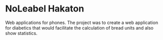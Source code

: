# NoLeabel Hakaton

Web applications for phones.
The project was to create a web application for diabetics that would facilitate the calculation of bread units and also show statistics.


